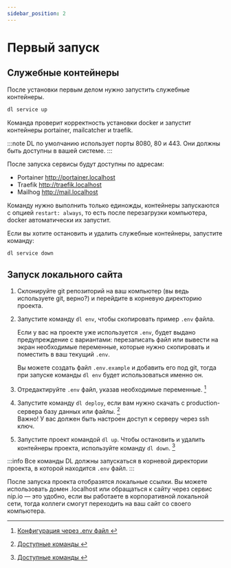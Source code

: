 ```yaml
---
sidebar_position: 2
---
```


# Первый запуск

## Служебные контейнеры

После установки первым делом нужно запустить служебные контейнеры.

```bash
dl service up
```

Команда проверит корректность установки docker и запустит контейнеры portainer, mailcatcher и traefik.

:::note
DL по умолчанию использует порты 8080, 80 и 443. Они должны быть доступны в вашей системе.
:::

После запуска сервисы будут доступны по адресам:
- Portainer http://portainer.localhost
- Traefik http://traefik.localhost
- Mailhog http://mail.localhost

Команду нужно выполнить только единожды, контейнеры запускаются с опцией `restart: always`, то есть после перезагрузки компьютера, docker автоматически их запустит.

Если вы хотите остановить и удалить служебные контейнеры, запустите команду:

```bash
dl service down
```

## Запуск локального сайта

1. Склонируйте git репозиторий на ваш компьютер (вы ведь используете git, верно?) и перейдите в корневую директорию проекта.
2. Запустите команду `dl env`, чтобы скопировать пример `.env` файла.  

    Если у вас на проекте уже используется `.env`, будет выдано предупреждение с вариантами: перезаписать файл или вывести на экран необходимые переменные, которые нужно скопировать и поместить в ваш текущий `.env`.  

    Вы можете создать файл `.env.example` и добавить его под git, тогда при запуске команды `dl env` будет использоваться именно он.
3. Отредактируйте `.env` файл, указав необходимые переменные. [^1]
4. Запустите команду `dl deploy`, если вам нужно скачать с production-сервера базу данных или файлы. [^2]  
   Важно! У вас должен быть настроен доступ к серверу через ssh ключ.
5. Запустите проект командой `dl up`. Чтобы остановить и удалить контейнеры проекта, используйте команду `dl down`. [^2]

:::info
Все команды DL должны запускаться в корневой директории проекта, в которой находится `.env` файл.
:::

После запуска проекта отобразятся локальные ссылки. Вы можете использовать домен .localhost или обращаться к сайту через сервис nip.io — это удобно, если вы работаете в корпоративной локальной сети, тогда коллеги смогут переходить на ваш сайт со своего компьютера.


[^1]: [Конфигурация через .env файл ](env)  
[^2]: [Доступные команды ](../commands)
